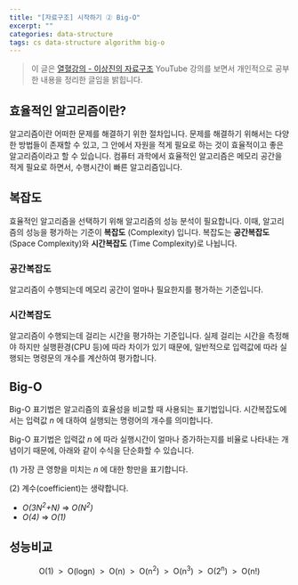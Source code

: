 ```yaml
---
title: "[자료구조] 시작하기 ② Big-O"
excerpt: ""
categories: data-structure
tags: cs data-structure algorithm big-o
---
```

> 이 글은 [열혈강의 - 이상진의 자료구조](https://www.youtube.com/playlist?list=PL7mmuO705dG12pP82RPUR3wdD5dbYu9gZ) YouTube 강의를 보면서 개인적으로 공부한 내용을 정리한 글임을 밝힙니다.

## 효율적인 알고리즘이란?
알고리즘이란 어떠한 문제를 해결하기 위한 절차입니다. 문제를 해결하기 위해서는 다양한 방법들이 존재할 수 있고, 그 안에서 자원을 적게 필요로 하는 것이 효율적이고 좋은 알고리즘이라고 할 수 있습니다. 컴퓨터 과학에서 효율적인 알고리즘은 메모리 공간을 적게 필요로 하면서, 수행시간이 빠른 알고리즘입니다.

## 복잡도
효율적인 알고리즘을 선택하기 위해 알고리즘의 성능 분석이 필요합니다. 이때, 알고리즘의 성능을 평가하는 기준이 **복잡도** (Complexity) 입니다. 복잡도는 **공간복잡도** (Space Complexity)와 **시간복잡도** (Time Complexity)로 나뉩니다.

### 공간복잡도
알고리즘이 수행되는데 메모리 공간이 얼마나 필요한지를 평가하는 기준입니다.

### 시간복잡도
알고리즘이 수행되는데 걸리는 시간을 평가하는 기준입니다. 실제 걸리는 시간을 측정해야 하지만 실행환경(CPU 등)에 따라 차이가 있기 때문에, 일반적으로 입력값에 따라 실행되는 명령문의 개수를 계산하여 평가합니다.

## Big-O
Big-O 표기법은 알고리즘의 효율성을 비교할 때 사용되는 표기법입니다. 시간복잡도에서는 입력값 *n* 에 대하여 실행되는 명령어의 개수를 의미합니다.

Big-O 표기법은 입력값 *n* 에 따라 실행시간이 얼마나 증가하는지를 비율로 나타내는 개념이기 때문에, 아래와 같이 수식을 단순화할 수 있습니다.

(1) 가장 큰 영향을 미치는 *n* 에 대한 항만을 표기합니다.

(2) 계수(coefficient)는 생략합니다.

- *O(3N<sup>2</sup>+N)* => *O(N<sup>2</sup>)*
- *O(4)* => *O(1)*

## 성능비교
<center>
O(1) &nbsp;> &nbsp;O(logn)&nbsp; >&nbsp; O(n)&nbsp; >&nbsp; O(n<sup>2</sup>)&nbsp; >&nbsp; O(n<sup>3</sup>)&nbsp; >&nbsp; O(2<sup>n</sup>)&nbsp; >&nbsp; O(n!)
</center>
